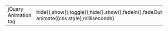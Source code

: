 |  |  |
| --- | --- |
| jQuary Animation tag | hide(),show(),toggle(),hide().show(),fadeIn(),fadeOut(),fadeToggle(),fadeTo,slideUp(),slideDown(),slideToggol(),   animate({css style},milliseconds)|
